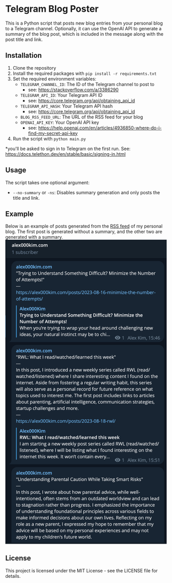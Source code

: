 # Telegram Blog Poster

This is a Python script that posts new blog entries from your personal blog to a
Telegram channel. 
Optionally, it can use the OpenAI API to generate a summary of the blog post,
which is included in the message along with the post title and link.

## Installation

1. Clone the repository
2. Install the required packages with `pip install -r requirements.txt`
3. Set the required environment variables:
   - `TELEGRAM_CHANNEL_ID`: The ID of the Telegram channel to post to
     - see: https://stackoverflow.com/a/3386290
   - `TELEGRAM_API_ID`: Your Telegram API ID
     - see: https://core.telegram.org/api/obtaining_api_id
   - `TELEGRAM_API_HASH`: Your Telegram API hash
     - see: https://core.telegram.org/api/obtaining_api_id
   - `BLOG_RSS_FEED_URL`: The URL of the RSS feed for your blog
   - `OPENAI_API_KEY`: Your OpenAI API key
     - see: https://help.openai.com/en/articles/4936850-where-do-i-find-my-secret-api-key
4. Run the script with `python main.py`

*you'll be asked to sign in to Telegram on the first run. See: https://docs.telethon.dev/en/stable/basic/signing-in.html

## Usage

The script takes one optional argument:

- `--no-summary` or `-ns`: Disables summary generation and only posts the title
  and link.

## Example
Below is an example of posts generated from the [RSS feed](https://alex000kim.com/index.xml) of my personal blog.
The first post is generated without a summary, and the other two are generated
with a summary.
![](image.png)

## License

This project is licensed under the MIT License - see the LICENSE file for
details.